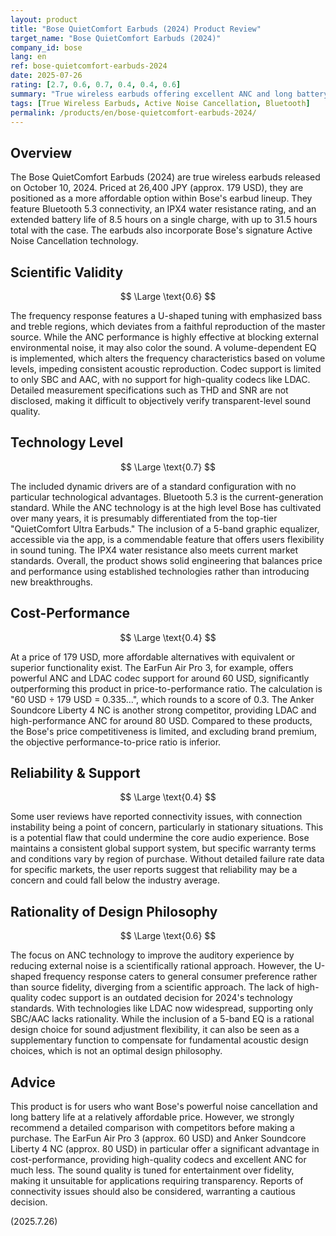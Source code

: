 ```yaml
---
layout: product
title: "Bose QuietComfort Earbuds (2024) Product Review"
target_name: "Bose QuietComfort Earbuds (2024)"
company_id: bose
lang: en
ref: bose-quietcomfort-earbuds-2024
date: 2025-07-26
rating: [2.7, 0.6, 0.7, 0.4, 0.4, 0.6]
summary: "True wireless earbuds offering excellent ANC and long battery life, but marked by compromises in sound quality and reported connectivity issues, facing challenges in price competitiveness."
tags: [True Wireless Earbuds, Active Noise Cancellation, Bluetooth]
permalink: /products/en/bose-quietcomfort-earbuds-2024/
---
```


## Overview

The Bose QuietComfort Earbuds (2024) are true wireless earbuds released on October 10, 2024. Priced at 26,400 JPY (approx. 179 USD), they are positioned as a more affordable option within Bose's earbud lineup. They feature Bluetooth 5.3 connectivity, an IPX4 water resistance rating, and an extended battery life of 8.5 hours on a single charge, with up to 31.5 hours total with the case. The earbuds also incorporate Bose's signature Active Noise Cancellation technology.

## Scientific Validity

$$ \Large \text{0.6} $$

The frequency response features a U-shaped tuning with emphasized bass and treble regions, which deviates from a faithful reproduction of the master source. While the ANC performance is highly effective at blocking external environmental noise, it may also color the sound. A volume-dependent EQ is implemented, which alters the frequency characteristics based on volume levels, impeding consistent acoustic reproduction. Codec support is limited to only SBC and AAC, with no support for high-quality codecs like LDAC. Detailed measurement specifications such as THD and SNR are not disclosed, making it difficult to objectively verify transparent-level sound quality.

## Technology Level

$$ \Large \text{0.7} $$

The included dynamic drivers are of a standard configuration with no particular technological advantages. Bluetooth 5.3 is the current-generation standard. While the ANC technology is at the high level Bose has cultivated over many years, it is presumably differentiated from the top-tier "QuietComfort Ultra Earbuds." The inclusion of a 5-band graphic equalizer, accessible via the app, is a commendable feature that offers users flexibility in sound tuning. The IPX4 water resistance also meets current market standards. Overall, the product shows solid engineering that balances price and performance using established technologies rather than introducing new breakthroughs.

## Cost-Performance

$$ \Large \text{0.4} $$

At a price of 179 USD, more affordable alternatives with equivalent or superior functionality exist. The EarFun Air Pro 3, for example, offers powerful ANC and LDAC codec support for around 60 USD, significantly outperforming this product in price-to-performance ratio. The calculation is "60 USD ÷ 179 USD = 0.335...", which rounds to a score of 0.3. The Anker Soundcore Liberty 4 NC is another strong competitor, providing LDAC and high-performance ANC for around 80 USD. Compared to these products, the Bose's price competitiveness is limited, and excluding brand premium, the objective performance-to-price ratio is inferior.

## Reliability & Support

$$ \Large \text{0.4} $$

Some user reviews have reported connectivity issues, with connection instability being a point of concern, particularly in stationary situations. This is a potential flaw that could undermine the core audio experience. Bose maintains a consistent global support system, but specific warranty terms and conditions vary by region of purchase. Without detailed failure rate data for specific markets, the user reports suggest that reliability may be a concern and could fall below the industry average.

## Rationality of Design Philosophy

$$ \Large \text{0.6} $$

The focus on ANC technology to improve the auditory experience by reducing external noise is a scientifically rational approach. However, the U-shaped frequency response caters to general consumer preference rather than source fidelity, diverging from a scientific approach. The lack of high-quality codec support is an outdated decision for 2024's technology standards. With technologies like LDAC now widespread, supporting only SBC/AAC lacks rationality. While the inclusion of a 5-band EQ is a rational design choice for sound adjustment flexibility, it can also be seen as a supplementary function to compensate for fundamental acoustic design choices, which is not an optimal design philosophy.

## Advice

This product is for users who want Bose's powerful noise cancellation and long battery life at a relatively affordable price. However, we strongly recommend a detailed comparison with competitors before making a purchase. The EarFun Air Pro 3 (approx. 60 USD) and Anker Soundcore Liberty 4 NC (approx. 80 USD) in particular offer a significant advantage in cost-performance, providing high-quality codecs and excellent ANC for much less. The sound quality is tuned for entertainment over fidelity, making it unsuitable for applications requiring transparency. Reports of connectivity issues should also be considered, warranting a cautious decision.

(2025.7.26)
